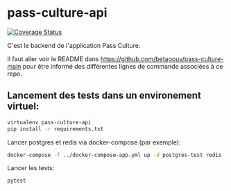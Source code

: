 # pass-culture-api

[![Coverage Status](https://coveralls.io/repos/github/betagouv/pass-culture-api/badge.svg)](https://coveralls.io/github/betagouv/pass-culture-api)

C'est le backend de l'application Pass Culture.

Il faut aller voir le README dans https://github.com/betagouv/pass-culture-main
pour être informé des différentes lignes de commande associées à ce repo.

## Lancement des tests dans un environement virtuel:

```bash
virtualenv pass-culture-api
pip install -r requirements.txt
```

Lancer postgres et redis via docker-compose (par exemple):
```bash
docker-compose -f ../docker-compose-app.yml up -d postgres-test redis
```

Lancer les tests:
```bash
pytest
```
